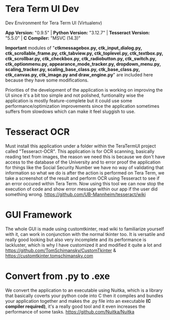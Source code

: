 # Tera Term UI Dev
Dev Environment for Tera Term UI (Virtualenv)

**App Version:** "0.9.5" | **Python Version:** "3.12.7" | **Tesseract Version:** "5.5.0" | **C Compiler:** "MSVC (14.3)"

**Important** modules of "**ctkmessagebox.py, ctk_input_dialog.py, ctk_scrollable_frame.py, ctk_tabview.py, ctk_toplevel.py,
ctk_textbox.py, ctk_scrollbar.py, ctk_checkbox.py, ctk_radiobutton.py, ctk_switch.py, ctk_optionmenu.py, appearance_mode_tracker.py,
dropdown_menu.py, scaling_tracker.py, scaling_base_class.py, ctk_base_class.py, ctk_canvas.py, ctk_image.py and draw_engine.py**" are included here because they have some modifications.

Priorities of the development of the application is working on improving the UI since it's a bit too simple and not polished,
funtionality wise the application is mostly feature-complete but it could use some performance/optimization improvements since
the application sometimes suffers from slowdows which can make it feel sluggish to use.

# Tesseract OCR
Must install this application under a folder within the TeraTermUI project called "Tesseract-OCR".
This application is for OCR scanning, basically reading text from images, the reason we need this is
because we don't have access to the database of the University and to error proof the application for things like
the Social Security Number we have no way of validating that information so what we do is after the action is performed on Tera Term,
we take a screenshot of the result and perform OCR using Tesseract to see if an error occured within Tera Term. 
Now using this tool we can now stop the execution of code and show error message within our app if the user did something wrong. 
https://github.com/UB-Mannheim/tesseract/wiki

# GUI Framework
The whole GUI is made using customtkinter, read wiki to familiarize yourself with it, can work in conjunction with the normal tkinter too.
It is versatile and really good looking but also very incomplete and its performance is lackluster, which is why I have customized it and modified it quite a lot and
https://github.com/TomSchimansky/CustomTkinter & https://customtkinter.tomschimansky.com
      
# Convert from .py to .exe
We convert the application to an executable using Nuitka, which is a library that basically coverts your python code into C then it compiles and bundles your application together
and makes the .py file into an executable **(C compiler required)**, it's a really good tool and it even increases the performance of some tasks. https://github.com/Nuitka/Nuitka 
